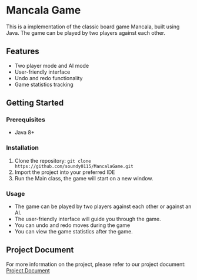 # Mancala Game

This is a implementation of the classic board game Mancala, built using Java. The game can be played by two players against each other.

## Features
- Two player mode and AI mode
- User-friendly interface
- Undo and redo functionality
- Game statistics tracking

## Getting Started

### Prerequisites
- Java 8+

### Installation
1. Clone the repository: `git clone https://github.com/soundy0115/MancalaGame.git`
2. Import the project into your preferred IDE
3. Run the Main class, the game will start on a new window.

### Usage
- The game can be played by two players against each other or against an AI.
- The user-friendly interface will guide you through the game.
- You can undo and redo moves during the game
- You can view the game statistics after the game.

## Project Document

For more information on the project, please refer to our project document:
[Project Document](https://docs.google.com/document/d/1Kv5_cxmxIRRW59xz4Oj1XnlGLxspyJKVmqm6qDvMeDo/edit?usp=sharing)
